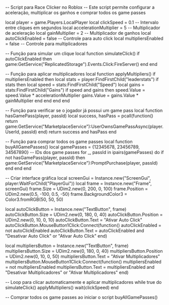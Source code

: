 -- Script para Race Clicker no Roblox
-- Este script permite configurar a aceleração, multiplicar os ganhos e comprar todos os game passes

local player = game.Players.LocalPlayer
local clickSpeed = 0.1 -- Intervalo entre cliques em segundos
local accelerationMultiplier = 5 -- Multiplicador de aceleração
local gainMultiplier = 2 -- Multiplicador de ganhos
local autoClickEnabled = false -- Controle para auto click
local multipliersEnabled = false -- Controle para multiplicadores

-- Função para simular um clique
local function simulateClick()
    if autoClickEnabled then
        game:GetService("ReplicatedStorage").Events.Click:FireServer()
    end
end

-- Função para aplicar multiplicadores
local function applyMultipliers()
    if multipliersEnabled then
        local stats = player:FindFirstChild("leaderstats")
        if stats then
            local speed = stats:FindFirstChild("Speed")
            local gains = stats:FindFirstChild("Gains")
            if speed and gains then
                speed.Value = speed.Value * accelerationMultiplier
                gains.Value = gains.Value * gainMultiplier
            end
        end
    end
end

-- Função para verificar se o jogador já possui um game pass
local function hasGamePass(player, passId)
    local success, hasPass = pcall(function()
        return game:GetService("MarketplaceService"):UserOwnsGamePassAsync(player.UserId, passId)
    end)
    return success and hasPass
end

-- Função para comprar todos os game passes
local function buyAllGamePasses()
    local gamePasses = {12345678, 23456789, 34567890} -- IDs dos game passes
    for _, passId in ipairs(gamePasses) do
        if not hasGamePass(player, passId) then
            game:GetService("MarketplaceService"):PromptPurchase(player, passId)
        end
    end
end

-- Criar interface gráfica
local screenGui = Instance.new("ScreenGui", player:WaitForChild("PlayerGui"))
local frame = Instance.new("Frame", screenGui)
frame.Size = UDim2.new(0, 200, 0, 100)
frame.Position = UDim2.new(0.5, -100, 0.5, -50)
frame.BackgroundColor3 = Color3.fromRGB(50, 50, 50)

local autoClickButton = Instance.new("TextButton", frame)
autoClickButton.Size = UDim2.new(0, 180, 0, 40)
autoClickButton.Position = UDim2.new(0, 10, 0, 10)
autoClickButton.Text = "Ativar Auto Click"
autoClickButton.MouseButton1Click:Connect(function()
    autoClickEnabled = not autoClickEnabled
    autoClickButton.Text = autoClickEnabled and "Desativar Auto Click" or "Ativar Auto Click"
end)

local multipliersButton = Instance.new("TextButton", frame)
multipliersButton.Size = UDim2.new(0, 180, 0, 40)
multipliersButton.Position = UDim2.new(0, 10, 0, 50)
multipliersButton.Text = "Ativar Multiplicadores"
multipliersButton.MouseButton1Click:Connect(function()
    multipliersEnabled = not multipliersEnabled
    multipliersButton.Text = multipliersEnabled and "Desativar Multiplicadores" or "Ativar Multiplicadores"
end)

-- Loop para clicar automaticamente e aplicar multiplicadores
while true do
    simulateClick()
    applyMultipliers()
    wait(clickSpeed)
end

-- Comprar todos os game passes ao iniciar o script
buyAllGamePasses()
